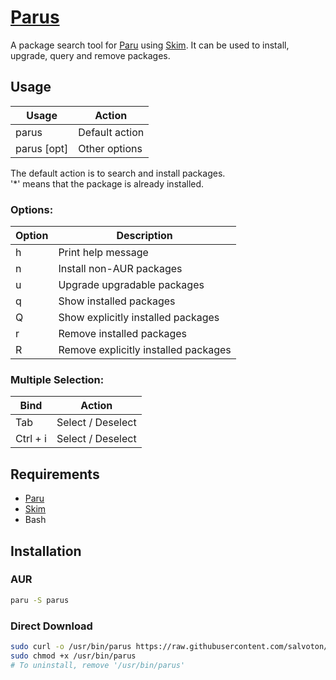 # [Parus](https://github.com/salvoton/parus)
A package search tool for [Paru](https://github.com/Morganamilo/paru) using [Skim](https://github.com/skim-rs/skim).
It can be used to install, upgrade, query and remove packages.

## Usage
| Usage       | Action         |
|-------------|----------------|
| parus       | Default action |
| parus [opt] | Other options  |

The default action is to search and install packages.<br>
'*' means that the package is already installed.

### Options:
| Option   | Description                          |
|----------|--------------------------------------|
| h        | Print help message                   |
| n        | Install non-AUR packages             |
| u        | Upgrade upgradable packages          |
| q        | Show installed packages              |
| Q        | Show explicitly installed packages   |
| r        | Remove installed packages            |
| R        | Remove explicitly installed packages |

### Multiple Selection:
| Bind     | Action            |
|----------|-------------------|
| Tab      | Select / Deselect |
| Ctrl + i | Select / Deselect |
## Requirements
* [Paru](https://github.com/Morganamilo/paru)
* [Skim](https://github.com/skim-rs/skim)
* Bash

## Installation
### AUR
```sh
paru -S parus
```
### Direct Download
```sh
sudo curl -o /usr/bin/parus https://raw.githubusercontent.com/salvoton/parus/master/parus
sudo chmod +x /usr/bin/parus
# To uninstall, remove '/usr/bin/parus'
```
